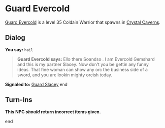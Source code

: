 # Guard Evercold



[Guard Evercold](/npc/121026) is a level 35 Coldain Warrior that spawns in [Crystal Caverns](/zone/121).



## Dialog

**You say:** `hail`



>**Guard Evercold says:** Ello there Soandso . I am Evercold Gemshard and this is my partner Slacey. Now don't you be gettin any funny ideas. That fine woman can show any orc the business side of a sword, and you are lookin mighty orcish today.


**Signaled to:**  [Guard Slacey](/npc/121027)
end



## Turn-Ins



**This NPC *should* return incorrect items given.**

end